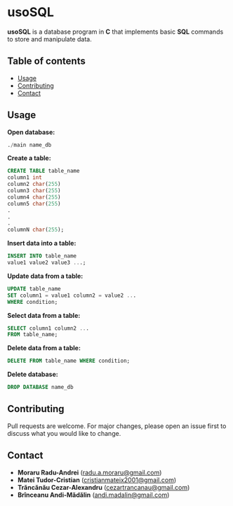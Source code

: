 # usoSQL

**usoSQL** is a database program in **C** that implements basic **SQL** commands to store and manipulate data.

## Table of contents
<!--ts-->
   * [Usage](#usage)
   * [Contributing](#contributing)
   * [Contact](#contact)
<!--te-->

## Usage 
**Open database:**
```sql
./main name_db
```

**Create a table:**
```sql
CREATE TABLE table_name
column1 int
column2 char(255)
column3 char(255)
column4 char(255)
column5 char(255)
.
.
.
columnN char(255);
```

**Insert data into a table:**

```sql
INSERT INTO table_name
value1 value2 value3 ...;
```

**Update data from a table:**
```sql
UPDATE table_name
SET column1 = value1 column2 = value2 ...
WHERE condition;
```
**Select data from a table:**
```sql
SELECT column1 column2 ...
FROM table_name;
```
**Delete data from a table:**
```sql
DELETE FROM table_name WHERE condition;
```
**Delete database:**
```sql
DROP DATABASE name_db
```

## Contributing
Pull requests are welcome. For major changes, please open an issue first to discuss what you would like to change.


## Contact
* **Moraru Radu-Andrei** (radu.a.moraru@gmail.com)
* **Matei Tudor-Cristian** (cristianmateix2001@gmail.com)
* **Trăncănău Cezar-Alexandru** (cezartrancanau@gmail.com)
* **Brînceanu Andi-Mădălin** (andi.madalin@gmail.com)
